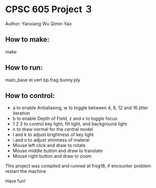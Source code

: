 CPSC 605 Project ３
===================
Author: Yanxiang Wu
        Qimin Yao

How to make:
------------
make 

How to run:
-----------
main_base el.vert bp.frag bunny.ply

How to control:
---------------
* a to enable Antialiasing, w to toggle between 4, 8, 12 and 16 jitter iteration
* b to enable Depth of Field, z and x to toggle focus
* 1 2 3 to control key light, fill light, and background light
* n to draw normal for the central model
* l and k to adjust brightness of key light
* i and o to adjust shininess of materal
* Mouse left click and draw to rotate
* Mouse middle button and draw to translate
* Mouse right button and draw to zoom

This project was compiled and runned at frog18, if encounter problem restart the machine

Have fun!
